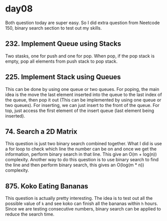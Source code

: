 # day08

Both question today are super easy. So I did extra question from Neetcode 150, binary search section to test out my skills.

## 232. Implement Queue using Stacks
Two stasks, one for push and one for pop. When pop, if the pop stack is empty, pop all elements from push stack to pop stack.

## 225. Implement Stack using Queues
This can be done by using one queue or two queues. 
For poping, the main idea is the move the last element inserted into the queue to the last index of the queue, then pop it out (This can be implemented by using one queue or two queues).
For inserting, we can just insert to the front of the queue.
For top, just access the first element of the insert queue (last element being inserted).

## 74. Search a 2D Matrix
This question is just two binary search combined together. What I did is use a for loop to check which line the number can be on and once we get the information, perform binary search in that line. This give an O(m + log(n)) complexity. Another way to do this question is to use binary search to find the line and then perform binary search, this gives an O(log(m * n)) complexity.

## 875. Koko Eating Bananas
This question is actually pretty interesting. The idea is to test out all the possible value of `k` and see koko can finish all the bananas within `h` hours. Since we are testing consecutive numbers, binary search can be applied to reduce the search time.